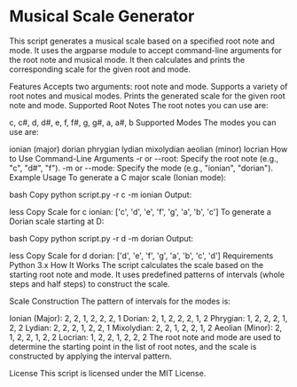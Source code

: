 # Musical Scale Generator
This script generates a musical scale based on a specified root note and mode. It uses the argparse module to accept command-line arguments for the root note and musical mode. It then calculates and prints the corresponding scale for the given root and mode.

Features
Accepts two arguments: root note and mode.
Supports a variety of root notes and musical modes.
Prints the generated scale for the given root note and mode.
Supported Root Notes
The root notes you can use are:

c, c#, d, d#, e, f, f#, g, g#, a, a#, b
Supported Modes
The modes you can use are:

ionian (major)
dorian
phrygian
lydian
mixolydian
aeolian (minor)
locrian
How to Use
Command-Line Arguments
-r or --root: Specify the root note (e.g., "c", "d#", "f").
-m or --mode: Specify the mode (e.g., "ionian", "dorian").
Example Usage
To generate a C major scale (Ionian mode):

bash
Copy
python script.py -r c -m ionian
Output:

less
Copy
Scale for c ionian: ['c', 'd', 'e', 'f', 'g', 'a', 'b', 'c']
To generate a Dorian scale starting at D:

bash
Copy
python script.py -r d -m dorian
Output:

less
Copy
Scale for d dorian: ['d', 'e', 'f', 'g', 'a', 'b', 'c', 'd']
Requirements
Python 3.x
How It Works
The script calculates the scale based on the starting root note and mode. It uses predefined patterns of intervals (whole steps and half steps) to construct the scale.

Scale Construction
The pattern of intervals for the modes is:

Ionian (Major): 2, 2, 1, 2, 2, 2, 1
Dorian: 2, 1, 2, 2, 2, 1, 2
Phrygian: 1, 2, 2, 2, 1, 2, 2
Lydian: 2, 2, 2, 1, 2, 2, 1
Mixolydian: 2, 2, 1, 2, 2, 1, 2
Aeolian (Minor): 2, 1, 2, 2, 1, 2, 2
Locrian: 1, 2, 2, 1, 2, 2, 2
The root note and mode are used to determine the starting point in the list of root notes, and the scale is constructed by applying the interval pattern.

License
This script is licensed under the MIT License.
